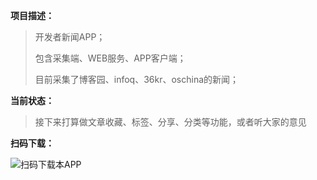 ﻿
**项目描述：**

> 开发者新闻APP；
> 
> 包含采集端、WEB服务、APP客户端；
> 
> 目前采集了博客园、infoq、36kr、oschina的新闻；
> 

**当前状态：**

> 接下来打算做文章收藏、标签、分享、分类等功能，或者听大家的意见

**扫码下载：**

![扫码下载本APP][1]


  [1]: https://raw.githubusercontent.com/xland/DeveloperNews/master/%E8%AE%BE%E8%AE%A1%E7%A8%BF/QRCode.png
